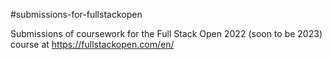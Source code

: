 #submissions-for-fullstackopen

Submissions of coursework for the Full Stack Open 2022 (soon to be 2023) course at https://fullstackopen.com/en/
